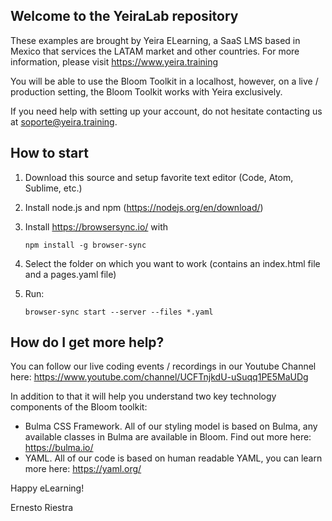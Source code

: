 ## Welcome to the YeiraLab repository

These examples are brought by Yeira ELearning, a SaaS LMS based in Mexico that services the LATAM market and other countries. For more information, please visit https://www.yeira.training

You will be able to use the Bloom Toolkit in a localhost, however, on a live / production setting, the Bloom Toolkit works with Yeira exclusively.

If you need help with setting up your account, do not hesitate contacting us at soporte@yeira.training.

## How to start

1. Download this source and setup favorite text editor (Code, Atom, Sublime, etc.)

2. Install node.js and npm (https://nodejs.org/en/download/)

3. Install https://browsersync.io/ with

      `npm install -g browser-sync`

4. Select the folder on which you want to work (contains an index.html file and a pages.yaml file)

5. Run: 

      `browser-sync start --server --files *.yaml`

## How do I get more help?

You can follow our live coding events / recordings in our Youtube Channel here: https://www.youtube.com/channel/UCFTnjkdU-uSuqq1PE5MaUDg

In addition to that it will help you understand two key technology components of the Bloom toolkit:

- Bulma CSS Framework. All of our styling model is based on Bulma, any available classes in Bulma are available in Bloom. Find out more here: https://bulma.io/
- YAML. All of our code is based on human readable YAML, you can learn more here: https://yaml.org/



Happy eLearning!

Ernesto Riestra
